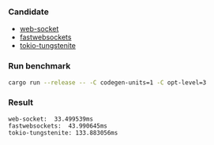 ### Candidate

- [web-socket](https://github.com/nurmohammed840/websocket.rs)
- [fastwebsockets](https://github.com/denoland/fastwebsockets)
- [tokio-tungstenite](https://github.com/snapview/tokio-tungstenite)

### Run benchmark

```bash
cargo run --release -- -C codegen-units=1 -C opt-level=3
```

### Result

```
web-socket:  33.499539ms
fastwebsockets:  43.990645ms
tokio-tungstenite: 133.883056ms
```
